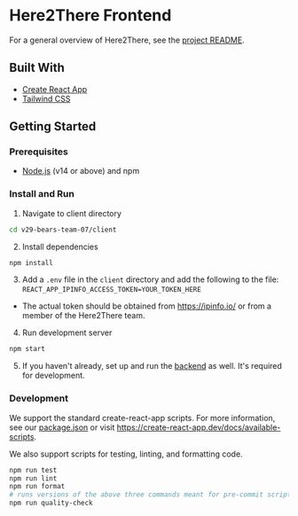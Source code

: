 # Here2There Frontend

For a general overview of Here2There, see the [project README](../README.md).

## Built With

- [Create React App](https://create-react-app.dev/)
- [Tailwind CSS](https://tailwindcss.com/)

## Getting Started

### Prerequisites

- [Node.js](https://nodejs.org) (v14 or above) and npm

### Install and Run

1. Navigate to client directory

```sh
cd v29-bears-team-07/client
```

2. Install dependencies

```sh
npm install
```

3. Add a `.env` file in the `client` directory and add the following to the file: `REACT_APP_IPINFO_ACCESS_TOKEN=YOUR_TOKEN_HERE`

- The actual token should be obtained from https://ipinfo.io/ or from a member of the Here2There team.

4. Run development server

```sh
npm start
```

5. If you haven't already, set up and run the [backend](../server/README.md) as well. It's required for development.

<!-- USAGE EXAMPLES -->

### Development

We support the standard create-react-app scripts. For more information, see our [package.json](./package.json) or visit https://create-react-app.dev/docs/available-scripts.

We also support scripts for testing, linting, and formatting code.

```sh
npm run test
npm run lint
npm run format
# runs versions of the above three commands meant for pre-commit scripts and CI pipelines
npm run quality-check
```
